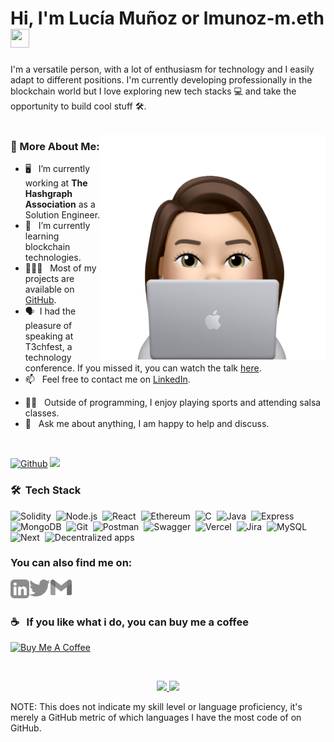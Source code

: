 
# Hi,  I'm Lucía Muñoz or **lmunoz-m.eth** <img src="https://raw.githubusercontent.com/MartinHeinz/MartinHeinz/master/wave.gif" width="30px" height = "30px">


I'm a versatile person, with a lot of enthusiasm for technology and I easily adapt to different positions. 
I'm currently developing professionally in the blockchain world but I love exploring new tech stacks 💻 and take the opportunity to build cool stuff 🛠️.
<br/>
<br/>

<img align="right" alt="GIF" src="icon.png" width="360px"/>
  
### 🧐 More About Me:

- 🖥️ &nbsp; I’m currently working at **The Hashgraph Association** as a Solution Engineer.
- 🌱 &nbsp; I’m currently learning blockchain technologies.
- 👩🏻‍💻 &nbsp; Most of my projects are available on [GitHub](https://github.com/luciamunozdev?tab=repositories).
- 🗣️ &nbsp;I had the pleasure of speaking at T3chfest, a technology conference. If you missed it, you can watch the talk [here](https://www.youtube.com/watch?v=4iTlBXYTPvI).
- 📫 &nbsp; Feel free to contact me on [LinkedIn](https://www.linkedin.com/in/luciamunozmartinez/).
<!-- - 📝 &nbsp; Checkout my [resume](https://drive.google.com/file/d/1ZpR5pVBTnl_Qybq7GE3MGy1SB1JehVSE/view?usp=sharing) -->
- 🕺🏻 &nbsp; Outside of programming, I enjoy playing sports and attending salsa classes.
- 💬 &nbsp; Ask me about anything, I am happy to help and discuss.

<br/>

[![Github](https://img.shields.io/github/followers/luciamunozdev?label=Follow&style=social)](https://github.com/luciamunozdev)
![](https://visitor-badge.laobi.icu/badge?page_id=luciamunzodev.luciamunozdev)


### 🛠 &nbsp;Tech Stack

![Solidity](https://img.shields.io/badge/-Solidity-05122A?style=flat&logo=solidity)&nbsp;
![Node.js](https://img.shields.io/badge/-Node.js-05122A?style=flat&logo=node.js)&nbsp;
![React](https://img.shields.io/badge/-React-05122A?style=flat&logo=react)&nbsp;
![Ethereum](https://img.shields.io/badge/-Ethereum-05122A?style=flat&logo=ethereum)&nbsp;
![C](https://img.shields.io/badge/-C-05122A?style=flat&logo=c)&nbsp;
![Java](https://img.shields.io/badge/-Java-05122A?style=flat&logo=java)&nbsp;
![Express](https://img.shields.io/badge/-Express-05122A?style=flat&logo=express)&nbsp;
![MongoDB](https://img.shields.io/badge/-MongoDB-05122A?style=flat&logo=mongodb)&nbsp;
![Git](https://img.shields.io/badge/-Git-05122A?style=flat&logo=git)&nbsp;
![Postman](https://img.shields.io/badge/-Postman-05122A?style=flat&logo=postman)&nbsp;
![Swagger](https://img.shields.io/badge/-Swagger-05122A?style=flat&logo=swagger)&nbsp;
![Vercel](https://img.shields.io/badge/-Vercel-05122A?style=flat&logo=vercel)&nbsp;
![Jira](https://img.shields.io/badge/-Jira-05122A?style=flat&logo=jira)&nbsp;
![MySQL](https://img.shields.io/badge/-MySQL-05122A?style=flat&logo=mysql)&nbsp;
![Next](https://img.shields.io/badge/-Next.js-05122A?style=flat&logo=next.js)&nbsp;
![Decentralized apps](https://img.shields.io/badge/-Decentralized%20apps-05122A?style=flat&logo=decentralized%20apps)&nbsp;


### **You can also find me on:**

<a href="https://www.linkedin.com/in/luciamunozmartinez/">
  <img align="left" alt="Lucía Muñoz | LinkedIn" width="30px" src="linkedin.svg" />
</a>
&nbsp;
<a href="https://twitter.com/luciamunozdev">
  <img align="left" alt="Lucía Muñoz | Twitter" width="34px" src="twitter.svg" />
</a>
<a href="mailto:luciamunozdev@gmail.com">
  <img align="left" alt="Lucía Muñoz | Gmail" width="34px" src="gmail.png" />
</a>

<br/>
<br/>

### ☕️ &nbsp; If you like what i do, you can buy me a coffee 
<a href="https://www.buymeacoffee.com/luciamunozdev" target="_blank"><img src="https://cdn.buymeacoffee.com/buttons/v2/default-red.png" alt="Buy Me A Coffee" width="150" ></a>

<!-- ## ⚙️ <b><samp>GitHub Analytics</b></samp>
 -->
<br>
<p align="center">
<a href="https://github.com/luciamunozdev">
  <img height="160em" src="https://github-readme-stats.vercel.app/api?username=luciamunozdev&show_icons=true&theme=algolia&include_all_commits=true&count_private=true"/>
  <img height="160em" src="https://github-readme-stats.vercel.app/api/top-langs/?username=luciamunozdev&layout=compact&langs_count=8&theme=algolia"/>
  

</a>
</p>


NOTE: This does not indicate my skill level or language proficiency, it's merely a GitHub metric of which languages I have the most code of on GitHub.

